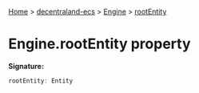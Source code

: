 [Home](./index) &gt; [decentraland-ecs](./decentraland-ecs.md) &gt; [Engine](./decentraland-ecs.engine.md) &gt; [rootEntity](./decentraland-ecs.engine.rootentity.md)

# Engine.rootEntity property


**Signature:**
```javascript
rootEntity: Entity
```
